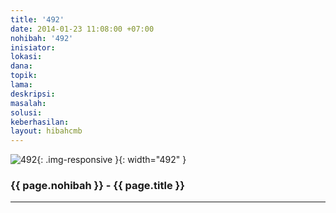 ```yaml
---
title: '492'
date: 2014-01-23 11:08:00 +07:00
nohibah: '492'
inisiator: 
lokasi: 
dana: 
topik: 
lama: 
deskripsi: 
masalah: 
solusi: 
keberhasilan: 
layout: hibahcmb
---
```


![492](/static/img/hibahcmb/492.png){: .img-responsive }{: width="492" }

### {{ page.nohibah }} - {{ page.title }}

---
